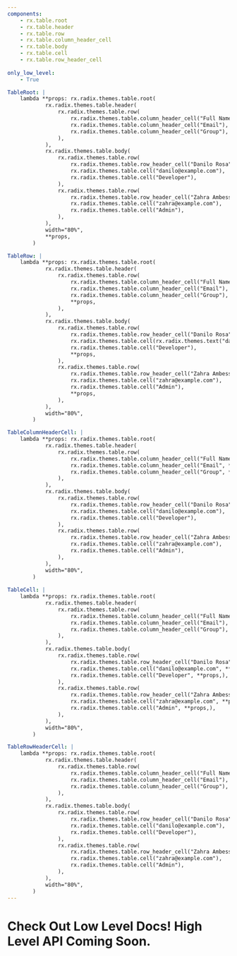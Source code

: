 ```yaml
---
components:
    - rx.table.root
    - rx.table.header
    - rx.table.row
    - rx.table.column_header_cell
    - rx.table.body
    - rx.table.cell
    - rx.table.row_header_cell
   
only_low_level:
    - True

TableRoot: |
    lambda **props: rx.radix.themes.table.root(
            rx.radix.themes.table.header(
                rx.radix.themes.table.row(
                    rx.radix.themes.table.column_header_cell("Full Name"),
                    rx.radix.themes.table.column_header_cell("Email"),
                    rx.radix.themes.table.column_header_cell("Group"),
                ),
            ),
            rx.radix.themes.table.body(
                rx.radix.themes.table.row(
                    rx.radix.themes.table.row_header_cell("Danilo Rosa"),
                    rx.radix.themes.table.cell("danilo@example.com"),
                    rx.radix.themes.table.cell("Developer"),
                ),
                rx.radix.themes.table.row(
                    rx.radix.themes.table.row_header_cell("Zahra Ambessa"),
                    rx.radix.themes.table.cell("zahra@example.com"),
                    rx.radix.themes.table.cell("Admin"),
                ),
            ),
            width="80%",
            **props,
        )

TableRow: |
    lambda **props: rx.radix.themes.table.root(
            rx.radix.themes.table.header(
                rx.radix.themes.table.row(
                    rx.radix.themes.table.column_header_cell("Full Name"),
                    rx.radix.themes.table.column_header_cell("Email"),
                    rx.radix.themes.table.column_header_cell("Group"),
                    **props,
                ),
            ),
            rx.radix.themes.table.body(
                rx.radix.themes.table.row(
                    rx.radix.themes.table.row_header_cell("Danilo Rosa"),
                    rx.radix.themes.table.cell(rx.radix.themes.text("danilo@example.com", as_="p"), rx.radix.themes.text("danilo@yahoo.com", as_="p"), rx.radix.themes.text("danilo@gmail.com", as_="p"),),
                    rx.radix.themes.table.cell("Developer"),
                    **props,
                ),
                rx.radix.themes.table.row(
                    rx.radix.themes.table.row_header_cell("Zahra Ambessa"),
                    rx.radix.themes.table.cell("zahra@example.com"),
                    rx.radix.themes.table.cell("Admin"),
                    **props,
                ),
            ),
            width="80%",
        )

TableColumnHeaderCell: |
    lambda **props: rx.radix.themes.table.root(
            rx.radix.themes.table.header(
                rx.radix.themes.table.row(
                    rx.radix.themes.table.column_header_cell("Full Name", **props,),
                    rx.radix.themes.table.column_header_cell("Email", **props,),
                    rx.radix.themes.table.column_header_cell("Group", **props,),
                ),
            ),
            rx.radix.themes.table.body(
                rx.radix.themes.table.row(
                    rx.radix.themes.table.row_header_cell("Danilo Rosa"),
                    rx.radix.themes.table.cell("danilo@example.com"),
                    rx.radix.themes.table.cell("Developer"),
                ),
                rx.radix.themes.table.row(
                    rx.radix.themes.table.row_header_cell("Zahra Ambessa"),
                    rx.radix.themes.table.cell("zahra@example.com"),
                    rx.radix.themes.table.cell("Admin"),
                ),
            ),
            width="80%",
        )
    
TableCell: |
    lambda **props: rx.radix.themes.table.root(
            rx.radix.themes.table.header(
                rx.radix.themes.table.row(
                    rx.radix.themes.table.column_header_cell("Full Name"),
                    rx.radix.themes.table.column_header_cell("Email"),
                    rx.radix.themes.table.column_header_cell("Group"),
                ),
            ),
            rx.radix.themes.table.body(
                rx.radix.themes.table.row(
                    rx.radix.themes.table.row_header_cell("Danilo Rosa"),
                    rx.radix.themes.table.cell("danilo@example.com", **props,),
                    rx.radix.themes.table.cell("Developer", **props,),
                ),
                rx.radix.themes.table.row(
                    rx.radix.themes.table.row_header_cell("Zahra Ambessa"),
                    rx.radix.themes.table.cell("zahra@example.com", **props,),
                    rx.radix.themes.table.cell("Admin", **props,),
                ),
            ),
            width="80%",
        )

TableRowHeaderCell: |
    lambda **props: rx.radix.themes.table.root(
            rx.radix.themes.table.header(
                rx.radix.themes.table.row(
                    rx.radix.themes.table.column_header_cell("Full Name"),
                    rx.radix.themes.table.column_header_cell("Email"),
                    rx.radix.themes.table.column_header_cell("Group"),
                ),
            ),
            rx.radix.themes.table.body(
                rx.radix.themes.table.row(
                    rx.radix.themes.table.row_header_cell("Danilo Rosa", **props,),
                    rx.radix.themes.table.cell("danilo@example.com"),
                    rx.radix.themes.table.cell("Developer"),
                ),
                rx.radix.themes.table.row(
                    rx.radix.themes.table.row_header_cell("Zahra Ambessa", **props,),
                    rx.radix.themes.table.cell("zahra@example.com"),
                    rx.radix.themes.table.cell("Admin"),
                ),
            ),
            width="80%",
        )
---
```


# Check Out Low Level Docs! High Level API Coming Soon.

